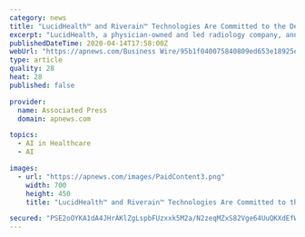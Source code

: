 ```yaml
---
category: news
title: "LucidHealth™ and Riverain™ Technologies Are Committed to the Delivery of Advanced Radiology Through Artificial Intelligence"
excerpt: "LucidHealth, a physician-owned and led radiology company, announced today that it is using FDA-approved ClearRead™ CT by Riverain Technologies, an artificial intelligence (AI) imaging software solution for the early detection of lung disease."
publishedDateTime: 2020-04-14T17:58:00Z
webUrl: "https://apnews.com/Business Wire/95b1f040075840809ed653e18925e54b"
type: article
quality: 28
heat: 28
published: false

provider:
  name: Associated Press
  domain: apnews.com

topics:
  - AI in Healthcare
  - AI

images:
  - url: "https://apnews.com/images/PaidContent3.png"
    width: 700
    height: 450
    title: "LucidHealth™ and Riverain™ Technologies Are Committed to the Delivery of Advanced Radiology Through Artificial Intelligence"

secured: "PSE2oOYKA1dA4JHrAKlZgLspbFUzxxk5M2a/N2zeqMZxS82Vge64UuQKXdEfWwwrdpqjQbL30m+iEm4k4/8E54XmD4isxrGKOD/YnNM80IjBy0jy+kgeTOFcW/UgQKcB8RRPLmJJiZwUAux9zyTsoAujPkaZXZBxoeHhwG3uspqA20A40yyNHwNftdkYvsCdiuJLfRUiGD2cQ7AP2+4wIDEOU3CejbhtBF0p16JZaI+KRQeHsxvG2LztUuFsZctx/pFpJxaQlgJq86HMQu5/puWl9Gx299WtZvwA2Wt6Ye3rx73ZbjppV8uTmPaS7eFw;IZTpj1fEFPvVW2HoUrnJfg=="
---
```


